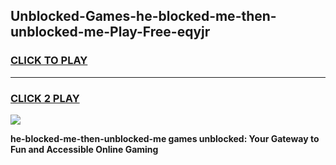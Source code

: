 
## Unblocked-Games-he-blocked-me-then-unblocked-me-Play-Free-eqyjr
<h3>
<a href="https://premium76.site?title=he-blocked-me-then-unblocked-me&ref=12A">CLICK TO PLAY</a></h3>
<hr>

<h3>
<a href="https://premium76.site?title=he-blocked-me-then-unblocked-me&ref=12A">CLICK 2 PLAY</a>
  
</h3>

<a href="https://premium76.site?title=he-blocked-me-then-unblocked-me&ref=12A"><img src="https://clearcache.store/games.png"></a>


**he-blocked-me-then-unblocked-me games unblocked: Your Gateway to Fun and Accessible Online Gaming**
